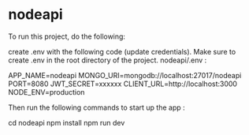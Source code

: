 # nodeapi

To run this project, do the following:

create .env with the following code (update credentials). Make sure to create .env in the root directory of the project. nodeapi/.env :

APP_NAME=nodeapi
MONGO_URI=mongodb://localhost:27017/nodeapi
PORT=8080
JWT_SECRET=xxxxxx
CLIENT_URL=http://localhost:3000
NODE_ENV=production

Then run the following commands to start up the app :

cd nodeapi
npm install
npm run dev

